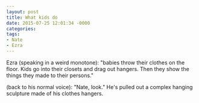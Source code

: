 ```yaml
---
layout: post
title: What kids do
date: 2015-07-25 12:01:34 -0000
categories:
tags:
- Nate
- Ezra
---
```

Ezra (speaking in a weird monotone): "babies throw their clothes on the floor. Kids go into their closets and drag out hangers. Then they show the things they made to their persons."

(back to his normal voice): "Nate, look." He's pulled out a complex hanging sculpture made of his clothes hangers.
